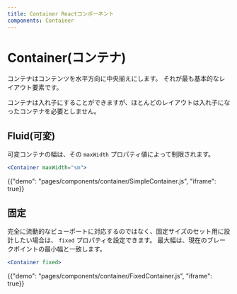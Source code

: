 ```yaml
---
title: Container Reactコンポーネント
components: Container
---
```


# Container(コンテナ)

<p class="description">コンテナはコンテンツを水平方向に中央揃えにします。 それが最も基本的なレイアウト要素です。</p>

コンテナは入れ子にすることができますが、ほとんどのレイアウトは入れ子になったコンテナを必要としません。

## Fluid(可変)

可変コンテナの幅は、その `maxWidth` プロパティ値によって制限されます。

```jsx
<Container maxWidth="sm">
```

{{"demo": "pages/components/container/SimpleContainer.js", "iframe": true}}

## 固定

完全に流動的なビューポートに対応するのではなく、固定サイズのセット用に設計したい場合は、 `fixed` プロパティを設定できます。 最大幅は、現在のブレークポイントの最小幅と一致します。

```jsx
<Container fixed>
```

{{"demo": "pages/components/container/FixedContainer.js", "iframe": true}}